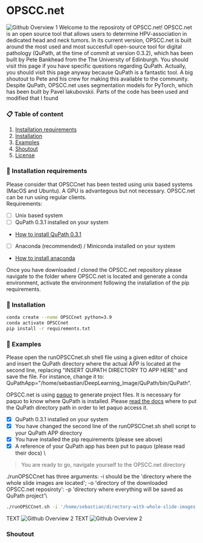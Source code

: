 # OPSCC.net
![Github Overview 1](https://github.com/OPSCCnet/OPSCC.net/blob/main/Github_overview_1.png)
Welcome to the reposiroty of OPSCC.net!
OPSCC.net is an open source tool that allows users to determine HPV-association in dedicated head and neck tumors. In its current version, OPSCC.net is built around the most used and most succesfull open-source tool for digital pathology (QuPath, at the time of commit at version 0.3.2), which has been built by Pete Bankhead from the The University of Edinburgh. You should visit this page if you have specific questions regarding QuPath. Actually, you should visit this page anyway because QuPath is a fantastic tool.
A big shoutout to Pete and his crew for making this available to the community.
Despite QuPath, OPSCC.net uses segmentation models for PyTorch, which has been built by Pavel Iakubovskii.
Parts of the code has been used and modified that I found 

### 📋 Table of content
 1. [Installation requirements](#installation-req)
 2. [Installation](#installation)
 3. [Examples](#examples)
 4. [Shoutout](#shoutout)
 5. [License](#license)

### 🚧 Installation requirements <a name="installation-req"></a>
Please consider that OPSCCnet has been tested using unix based systems (MacOS and Ubuntu). A GPU is advantegous but not necessary. OPSCC.net can be run using regular clients.\
Requirements: 
- [ ] Unix based system
- [ ] QuPath 0.3.1 installed on your system
- [How to install QuPath 0.3.1](https://github.com/qupath/qupath/releases/tag/v0.3.1)
- [ ] Anaconda (recommended) / Miniconda installed on your system 
- [How to install anaconda](https://docs.anaconda.com/anaconda/install/)


Once you have downloaded / cloned the OPSCC.net repository please navigate to the folder where OPSCC.net is located and generate a conda environment, activate the environment following the installation of the pip requirements.

### 🧨 Installation <a name="installation"></a>
```bash
conda create --name OPSCCnet python=3.9
conda activate OPSCCnet
pip install -r requirements.txt
```

### 🎯 Examples <a name="examples"></a>
Please open the runOPSCCnet.sh shell file using a given editor of choice and insert the QuPath directory where the actual APP is located at the second line, replacing "INSERT QUPATH DIRECTORY TO APP HERE" and save the file. For instance, change it to: QuPathApp="/home/sebastian/DeepLearning_Image/QuPath/bin/QuPath".

OPSCC.net is using [paquo](https://github.com/bayer-science-for-a-better-life/paquo) to generate project files. It is necessary for paquo to know where QuPath is installed. Please [read the docs](https://paquo.readthedocs.io/en/latest/) where to put the QuPath directory path in order to let paquo access it.

- [x] QuPath 0.3.1 installed on your system
- [x] You have changed the second line of the runOPSCCnet.sh shell script to your QuPath APP directory
- [x] You have installed the pip requirements (please see above)
- [x] A reference of your QuPath app has been put to paquo (please read their docs) \

> You are ready to go, navigate yourself to the OPSCC.net directory

./runOPSCCnet has three arguments: -i should be the 'directory where the whole slide images are located'; -o 'directory of the downloaded OPSCC.net reposiroty': -p 'directory where everything will be saved as QuPath project'\

```bash
./runOPSCCnet.sh -i '/home/sebastian/directory-with-whole-slide-images' -o '/home/sebastian/OPSCC.net' -p 'home/sebastian/directory-where-QuPath-project-should-be-saved'
```
TEXT
![Github Overview 2](https://github.com/OPSCCnet/OPSCC.net/blob/main/Github_overview_2.png)
TEXT
![Github Overview 2](https://github.com/OPSCCnet/OPSCC.net/blob/main/Github_overview_3.png)
### Shoutout <a name="shoutout"></a>